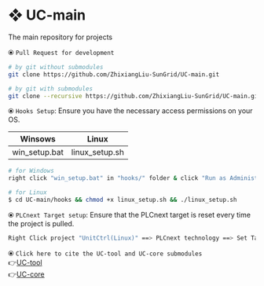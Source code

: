 # ❖ UC-main
The main repository for projects

⦿ `Pull Request for development`

``` bash
# by git without submodules
git clone https://github.com/ZhixiangLiu-SunGrid/UC-main.git

# by git with submodules
git clone --recursive https://github.com/ZhixiangLiu-SunGrid/UC-main.git
````

⦿ `Hooks Setup`: Ensure you have the necessary access permissions on your OS.

|     Winsows     |      Linux      |
| --------------- |:---------------:|
|  win_setup.bat  |  linux_setup.sh |

``` bash
# for Windows
right click "win_setup.bat" in "hooks/" folder & click "Run as Administrator"

# for Linux
$ cd UC-main/hooks && chmod +x linux_setup.sh && ./linux_setup.sh
````

⦿ `PLCnext Target setup`: Ensure that the PLCnext target is reset every time the project is pulled.
``` bash
Right Click project "UnitCtrl(Linux)" ==> PLCnext technology ==> Set Targets
````

⦿ `Click here to cite the UC-tool and UC-core submodules`    
👉[UC-tool](https://github.com/ZhixiangLiu-SunGrid/UC-tool)  
👉[UC-core](https://github.com/ZhixiangLiu-SunGrid/UC-core)